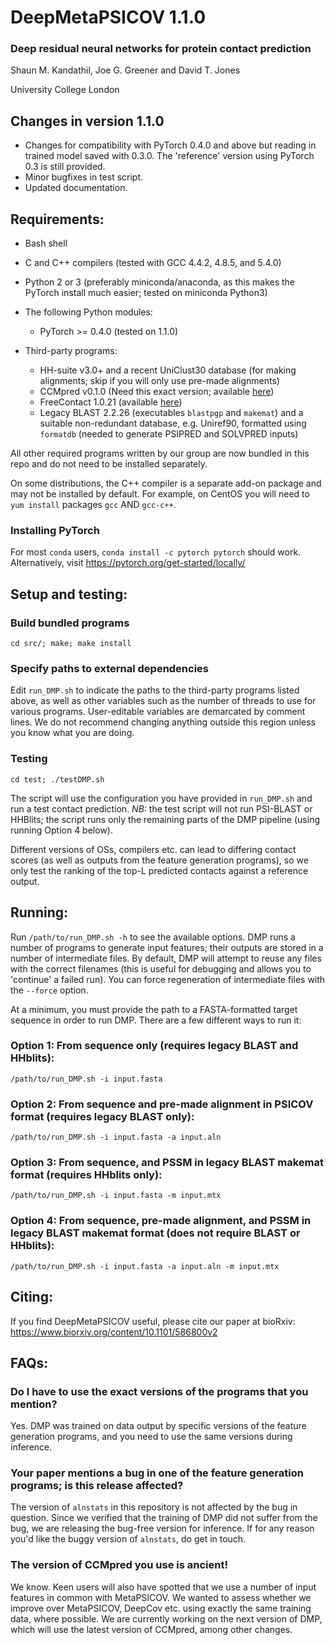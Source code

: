 # DeepMetaPSICOV 1.1.0
### Deep residual neural networks for protein contact prediction

Shaun M. Kandathil, Joe G. Greener and David T. Jones

University College London

Changes in version 1.1.0
------------------------

- Changes for compatibility with PyTorch 0.4.0 and above but reading in trained model saved with 0.3.0. The 'reference' version using PyTorch 0.3 is still provided.
- Minor bugfixes in test script.
- Updated documentation.

Requirements:
-------------
- Bash shell
- C and C++ compilers (tested with GCC 4.4.2, 4.8.5, and 5.4.0)
- Python 2 or 3 (preferably miniconda/anaconda, as this makes the PyTorch install much easier; tested on miniconda Python3)
- The following Python modules:
  - PyTorch >= 0.4.0 (tested on 1.1.0)
  
- Third-party programs:
  - HH-suite v3.0+ and a recent UniClust30 database (for making alignments; skip if you will only use pre-made alignments)
  - CCMpred v0.1.0 (Need this exact version; available [here](http://bioinfadmin.cs.ucl.ac.uk/downloads/ccmpred-0.1.0/CCMpred-0.1.0.tar.gz))
  - FreeContact 1.0.21 (available [here](https://rostlab.org/owiki/index.php/FreeContact))
  - Legacy BLAST 2.2.26 (executables `blastpgp` and `makemat`) and a suitable non-redundant database, e.g. Uniref90, formatted using `formatdb` (needed to generate PSIPRED and SOLVPRED inputs)

All other required programs written by our group are now bundled in this repo and do not need to be installed separately.

On some distributions, the C++ compiler is a separate add-on package and may not be installed by default. For example, on CentOS you will need to `yum install` packages `gcc` AND `gcc-c++`.

### Installing PyTorch
For most `conda` users, `conda install -c pytorch pytorch` should work. Alternatively, visit https://pytorch.org/get-started/locally/

Setup and testing:
------------------

### Build bundled programs
`cd src/; make; make install`

### Specify paths to external dependencies
Edit `run_DMP.sh` to indicate the paths to the third-party programs listed above, as well as other variables such as the number of threads to use for various programs. User-editable variables are demarcated by comment lines. We do not recommend changing anything outside this region unless you know what you are doing.

### Testing
`cd test; ./testDMP.sh`

The script will use the configuration you have provided in `run_DMP.sh` and run a test contact prediction.
*NB:* the test script will not run PSI-BLAST or HHBlits; the script runs only the remaining parts of the DMP pipeline (using running Option 4 below).

Different versions of OSs, compilers etc. can lead to differing contact scores (as well as outputs from the feature generation programs), so we only test the ranking of the top-L predicted contacts against a reference output.

Running:
--------
Run `/path/to/run_DMP.sh -h` to see the available options. DMP runs a number of programs to generate input features; their outputs are stored in a number of intermediate files. By default, DMP will attempt to reuse any files with the correct filenames (this is useful for debugging and allows you to 'continue' a failed run). You can force regeneration of intermediate files with the `--force` option.

At a minimum, you must provide the path to a FASTA-formatted target sequence in order to run DMP. There are a few different ways to run it:

### Option 1: From sequence only (requires legacy BLAST and HHblits):
`/path/to/run_DMP.sh -i input.fasta`

### Option 2: From sequence and pre-made alignment in PSICOV format (requires legacy BLAST only):
`/path/to/run_DMP.sh -i input.fasta -a input.aln`

### Option 3: From sequence, and PSSM in legacy BLAST makemat format (requires HHblits only):
`/path/to/run_DMP.sh -i input.fasta -m input.mtx`

### Option 4: From sequence, pre-made alignment, and PSSM in legacy BLAST makemat format (does not require BLAST or HHblits):
`/path/to/run_DMP.sh -i input.fasta -a input.aln -m input.mtx`

Citing:
-------
If you find DeepMetaPSICOV useful, please cite our paper at bioRxiv: https://www.biorxiv.org/content/10.1101/586800v2

FAQs:
-----
### Do I have to use the exact versions of the programs that you mention?
Yes. DMP was trained on data output by specific versions of the feature generation programs, and you need to use the same versions during inference.

### Your paper mentions a bug in one of the feature generation programs; is this release affected?
The version of `alnstats` in this repository is not affected by the bug in question. Since we verified that the training of DMP did not suffer from the bug, we are releasing the bug-free version for inference. If for any reason you'd like the buggy version of `alnstats`, do get in touch.

### The version of CCMpred you use is ancient!
We know. Keen users will also have spotted that we use a number of input features in common with MetaPSICOV. We wanted to assess whether we improve over MetaPSICOV, DeepCov etc. using exactly the same training data, where possible. We are currently working on the next version of DMP, which will use the latest version of CCMpred, among other changes.
